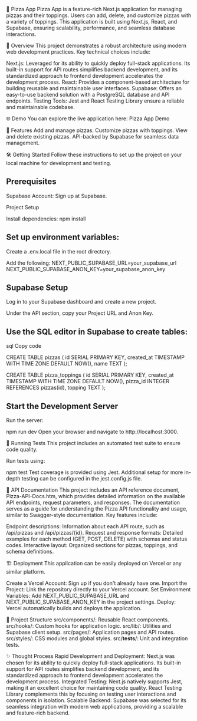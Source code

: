 🍕 Pizza App
Pizza App is a feature-rich Next.js application for managing pizzas and their toppings. Users can add, delete, and customize pizzas with a variety of toppings. This application is built using Next.js, React, and Supabase, ensuring scalability, performance, and seamless database interactions.

📖 Overview
This project demonstrates a robust architecture using modern web development practices. Key technical choices include:

Next.js: Leveraged for its ability to quickly deploy full-stack applications. Its built-in support for API routes simplifies backend development, and its standardized approach to frontend development accelerates the development process.
React: Provides a component-based architecture for building reusable and maintainable user interfaces.
Supabase: Offers an easy-to-use backend solution with a PostgreSQL database and API endpoints.
Testing Tools: Jest and React Testing Library ensure a reliable and maintainable codebase.

🌐 Demo
You can explore the live application here: Pizza App Demo

🚀 Features
Add and manage pizzas.
Customize pizzas with toppings.
View and delete existing pizzas.
API-backed by Supabase for seamless data management.

🛠️ Getting Started
Follow these instructions to set up the project on your local machine for development and testing.

## Prerequisites
Supabase Account: Sign up at Supabase.

Project Setup

Install dependencies:
npm install

## Set up environment variables:
Create a .env.local file in the root directory.

Add the following:
NEXT_PUBLIC_SUPABASE_URL=your_supabase_url
NEXT_PUBLIC_SUPABASE_ANON_KEY=your_supabase_anon_key

## Supabase Setup
Log in to your Supabase dashboard and create a new project.

Under the API section, copy your Project URL and Anon Key.

## Use the SQL editor in Supabase to create tables:

sql
Copy code

CREATE TABLE pizzas (
id SERIAL PRIMARY KEY,
created_at TIMESTAMP WITH TIME ZONE DEFAULT NOW(),
name TEXT
);

CREATE TABLE pizza_toppings (
id SERIAL PRIMARY KEY,
created_at TIMESTAMP WITH TIME ZONE DEFAULT NOW(),
pizza_id INTEGER REFERENCES pizzas(id),
topping TEXT
);

## Start the Development Server
Run the server:

npm run dev
Open your browser and navigate to http://localhost:3000.

🧪 Running Tests
This project includes an automated test suite to ensure code quality.

Run tests using:

npm test
Test coverage is provided using Jest. Additional setup for more in-depth testing can be configured in the jest.config.js file.

📜 API Documentation
This project includes an API reference document, Pizza-API-Docs.htm, which provides detailed information on the available API endpoints, request parameters, and responses. The documentation serves as a guide for understanding the Pizza API functionality and usage, similar to Swagger-style documentation. Key features include:

Endpoint descriptions: Information about each API route, such as /api/pizzas and /api/pizzas/{id}.
Request and response formats: Detailed examples for each method (GET, POST, DELETE) with schemas and status codes.
Interactive layout: Organized sections for pizzas, toppings, and schema definitions.

🏗️ Deployment
This application can be easily deployed on Vercel or any similar platform.

Create a Vercel Account: Sign up if you don't already have one.
Import the Project: Link the repository directly to your Vercel account.
Set Environment Variables: Add NEXT_PUBLIC_SUPABASE_URL and NEXT_PUBLIC_SUPABASE_ANON_KEY in the project settings.
Deploy: Vercel automatically builds and deploys the application.

📂 Project Structure
src/components/: Reusable React components.
src/hooks/: Custom hooks for application logic.
src/lib/: Utilities and Supabase client setup.
src/pages/: Application pages and API routes.
src/styles/: CSS modules and global styles.
src/__tests__/: Unit and integration tests.

✨ Thought Process
Rapid Development and Deployment: Next.js was chosen for its ability to quickly deploy full-stack applications. Its built-in support for API routes simplifies backend development, and its standardized approach to frontend development accelerates the development process.
Integrated Testing: Next.js natively supports Jest, making it an excellent choice for maintaining code quality. React Testing Library complements this by focusing on testing user interactions and components in isolation.
Scalable Backend: Supabase was selected for its seamless integration with modern web applications, providing a scalable and feature-rich backend.